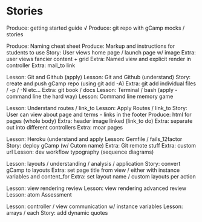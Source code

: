 # Stories

Produce: getting started guide
√ Produce: git repo with gCamp mocks / stories

Produce: Naming cheat sheet
Produce: Markup and instructions for students to use
Story: User views home page / launch page w/ image
Extra: user views fancier content + grid
Extra: Named view and explicit render in controller
Extra: mail_to link

Lesson: Git and Github (apply)
Lesson: Git and Github (understand)
Story: create and push gCamp repo (using git add -A)
Extra: git add individual files / -p / -N etc...
Extra: git book / docs
Lesson: Terminal / bash (apply - command line the hard way)
Lesson: Command line memory game

Lesson: Understand routes / link_to
Lesson: Apply Routes / link_to
Story: User can view about page and terms - links in the footer
Produce: html for pages (whole body)
Extra: header image linked (link_to do)
Extra: separate out into different controllers
Extra: moar pages

Lesson: Heroku (understand and apply
Lesson: Gemfile / fails_12factor
Story: deploy gCamp (w/ Cutom name)
Extra: Git remote stuff
Extra: custom url
Lesson: dev workflow typography (sequence diagrams)

Lesson: layouts / understanding / analysis / application
Story: convert gCamp to layouts
Extra: set page title from view / either with instance variables and content_for
Extra: set layout name / custom layouts per action

Lesson: view rendering review
Lesson: view rendering advanced review
Lesson: atom
Assessment

Lesson: controller / view communication w/ instance variables
Lesson: arrays / each
Story: add dynamic quotes
